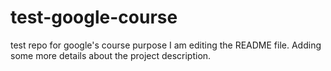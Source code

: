 # test-google-course
test repo for google's course purpose
I am editing the README file. Adding some more details about the project description.
